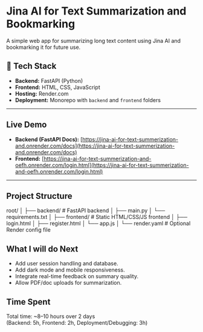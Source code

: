 #  Jina AI for Text Summarization and Bookmarking

A simple web app for summarizing long text content using Jina AI and bookmarking it for future use.

## 🔧 Tech Stack

- **Backend:** FastAPI (Python)
- **Frontend:** HTML, CSS, JavaScript
- **Hosting:** Render.com
- **Deployment:** Monorepo with `backend` and `frontend` folders

---

## Live Demo

- **Backend (FastAPI Docs):** [https://jina-ai-for-text-summerization-and.onrender.com/docs](https://jina-ai-for-text-summerization-and.onrender.com/docs)
- **Frontend:** [https://jina-ai-for-text-summerization-and-oefh.onrender.com/login.html](https://jina-ai-for-text-summerization-and-oefh.onrender.com/login.html)

---

##  Project Structure
root/
│
├── backend/ # FastAPI backend
│ ├── main.py
│ └── requirements.txt
│
├── frontend/ # Static HTML/CSS/JS frontend
│ ├── login.html
│ ├── register.html
│ └── app.js
│
└── render.yaml # Optional Render config file

## What I will do Next 
- Add user session handling and database.
- Add dark mode and mobile responsiveness.
- Integrate real-time feedback on summary quality.
- Allow PDF/doc uploads for summarization.

## Time Spent
Total time: ~8–10 hours over 2 days  
(Backend: 5h, Frontend: 2h, Deployment/Debugging: 3h)



  






